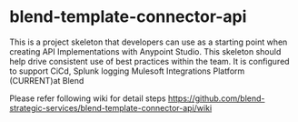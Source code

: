 # blend-template-connector-api
This is a project skeleton that developers can use as a starting point when creating API Implementations with Anypoint Studio. This skeleton should help drive consistent use of best practices within the team. It is configured to support CiCd, Splunk logging  Mulesoft Integrations Platform (CURRENT)at Blend

Please refer following wiki for detail steps https://github.com/blend-strategic-services/blend-template-connector-api/wiki
